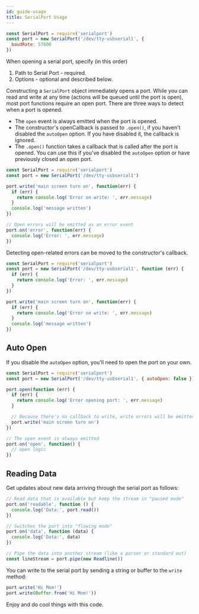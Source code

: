 ```yaml
---
id: guide-usage
title: SerialPort Usage
---
```


```js
const SerialPort = require('serialport')
const port = new SerialPort('/dev/tty-usbserial1', {
  baudRate: 57600
})
```

When opening a serial port, specify (in this order)

1. Path to Serial Port - required.
1. Options - optional and described below.

Constructing a `SerialPort` object immediately opens a port. While you can read and write at any time (actions will be queued until the port is open), most port functions require an open port. There are three ways to detect when a port is opened.

- The `open` event is always emitted when the port is opened.
- The constructor's openCallback is passed to `.open()`, if you haven't disabled the `autoOpen` option. If you have disabled it, the callback is ignored.
- The `.open()` function takes a callback that is called after the port is opened. You can use this if you've disabled the `autoOpen` option or have previously closed an open port.

```js
const SerialPort = require('serialport')
const port = new SerialPort('/dev/tty-usbserial1')

port.write('main screen turn on', function(err) {
  if (err) {
    return console.log('Error on write: ', err.message)
  }
  console.log('message written')
})

// Open errors will be emitted as an error event
port.on('error', function(err) {
  console.log('Error: ', err.message)
})
```

Detecting open-related errors can be moved to the constructor's callback.
```js
const SerialPort = require('serialport')
const port = new SerialPort('/dev/tty-usbserial1', function (err) {
  if (err) {
    return console.log('Error: ', err.message)
  }
})

port.write('main screen turn on', function(err) {
  if (err) {
    return console.log('Error on write: ', err.message)
  }
  console.log('message written')
})

```

## Auto Open

If you disable the `autoOpen` option, you'll need to open the port on your own.

```js
const SerialPort = require('serialport')
const port = new SerialPort('/dev/tty-usbserial1', { autoOpen: false })

port.open(function (err) {
  if (err) {
    return console.log('Error opening port: ', err.message)
  }

  // Because there's no callback to write, write errors will be emitted on the port:
  port.write('main screen turn on')
})

// The open event is always emitted
port.on('open', function() {
  // open logic
})
```

## Reading Data

Get updates about new data arriving through the serial port as follows:

```js
// Read data that is available but keep the stream in "paused mode"
port.on('readable', function () {
  console.log('Data:', port.read())
})

// Switches the port into "flowing mode"
port.on('data', function (data) {
  console.log('Data:', data)
})

// Pipe the data into another stream (like a parser or standard out)
const lineStream = port.pipe(new Readline())
```

You can write to the serial port by sending a string or buffer to the `write` method:

```js
port.write('Hi Mom!')
port.write(Buffer.from('Hi Mom!'))
```

Enjoy and do cool things with this code.
